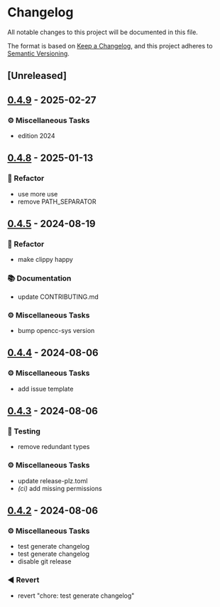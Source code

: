 # Changelog
All notable changes to this project will be documented in this file.

The format is based on [Keep a Changelog](https://keepachangelog.com/en/1.0.0/),
and this project adheres to [Semantic Versioning](https://semver.org/spec/v2.0.0.html).

## [Unreleased]

## [0.4.9](https://github.com/novel-rs/opencc-rs/compare/opencc-rs-v0.4.8...opencc-rs-v0.4.9) - 2025-02-27

### <!-- 7 -->⚙️ Miscellaneous Tasks

- edition 2024

## [0.4.8](https://github.com/novel-rs/opencc-rs/compare/opencc-rs-v0.4.7...opencc-rs-v0.4.8) - 2025-01-13

### <!-- 2 -->🚜 Refactor

- use more use
- remove PATH_SEPARATOR

## [0.4.5](https://github.com/novel-rs/opencc-rs/compare/opencc-rs-v0.4.4...opencc-rs-v0.4.5) - 2024-08-19

### <!-- 2 -->🚜 Refactor
- make clippy happy

### <!-- 3 -->📚 Documentation
- update CONTRIBUTING.md

### <!-- 7 -->⚙️ Miscellaneous Tasks
- bump opencc-sys version

## [0.4.4](https://github.com/novel-rs/opencc-rs/compare/opencc-rs-v0.4.3...opencc-rs-v0.4.4) - 2024-08-06

### <!-- 7 -->⚙️ Miscellaneous Tasks
- add issue template

## [0.4.3](https://github.com/novel-rs/opencc-rs/compare/opencc-rs-v0.4.2...opencc-rs-v0.4.3) - 2024-08-06

### <!-- 6 -->🧪 Testing
- remove redundant types

### <!-- 7 -->⚙️ Miscellaneous Tasks
- update release-plz.toml
- *(ci)* add missing permissions

## [0.4.2](https://github.com/novel-rs/opencc-rs/compare/opencc-rs-v0.4.1...opencc-rs-v0.4.2) - 2024-08-06

### <!-- 7 -->⚙️ Miscellaneous Tasks
- test generate changelog
- test generate changelog
- disable git release

### <!-- 8 -->◀️ Revert
- revert "chore: test generate changelog"
